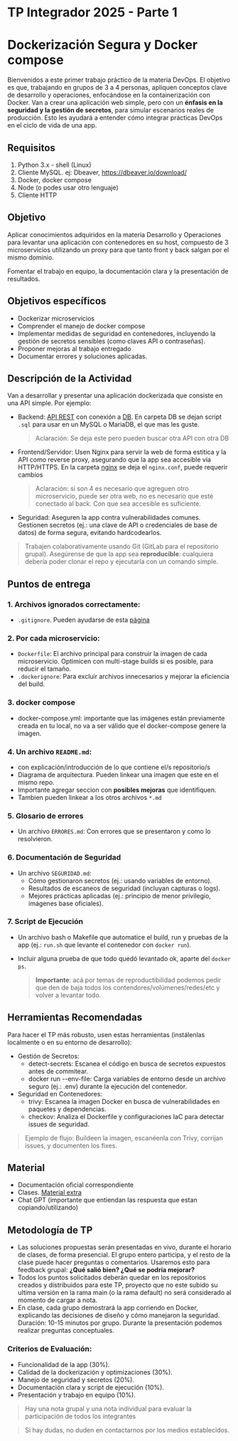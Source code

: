 # TP Integrador 2025 - Parte 1

# Dockerización Segura y Docker compose
Bienvenidos a este primer trabajo práctico de la materia DevOps. El objetivo es que, trabajando en grupos de 3 a 4 personas, apliquen conceptos clave de desarrollo y operaciones, enfocándose en la containerización con Docker. Van a crear una aplicación web simple, pero con un **énfasis en la seguridad y la gestión de secretos**, para simular escenarios reales de producción. Esto les ayudará a entender cómo integrar prácticas DevOps en el ciclo de vida de una app.

## Requisitos
1. Python 3.x - shell (Linux)
2. Cliente MySQL. ej: Dbeaver, https://dbeaver.io/download/ 
3. Docker, docker compose
4. Node (o podes usar otro lenguaje)
5. Cliente HTTP 

## Objetivo
Aplicar conocimientos adquiridos en la materia Desarrollo y Operaciones para levantar una aplicación con contenedores en su host, compuesto de 3 microservicios utilizando un proxy para que tanto front y back salgan por el mismo dominio.

Fomentar el trabajo en equipo, la documentación clara y la presentación de resultados.

## Objetivos específicos
- Dockerizar microservicios
- Comprender el manejo de docker compose
- Implementar medidas de seguridad en contenedores, incluyendo la gestión de secretos sensibles (como claves API o contraseñas).
- Proponer mejoras al trabajo entregado
- Documentar errores y soluciones aplicadas.


## Descripción de la Actividad
Van a desarrollar y presentar una aplicación dockerizada que consiste en una API simple. Por ejemplo:
- Backend: [API REST](./api/) con conexión a [DB](./db/). En carpeta DB se dejan script `.sql` para usar en un MySQL o MariaDB, el que mas les guste. 
    > Aclaración: Se deja este pero pueden buscar otra API con otra DB
- Frontend/Servidor: Usen Nginx para servir la web de forma estitica y la API como reverse proxy, asegurando que la app sea accesible vía HTTP/HTTPS. En la carpeta [nginx](./nginx/) se deja el `nginx.conf`, puede requerir cambios
    > Aclaración: si son 4 es necesario que agreguen otro microservicio, puede ser otra web, no es necesario que esté conectado al back. Con que sea accesible es suficiente.
- Seguridad: Aseguren la app contra vulnerabilidades comunes. Gestionen secretos (ej.: una clave de API o credenciales de base de datos) de forma segura, evitando hardcodearlos.

> Trabajen colaborativamente usando Git (GitLab para el repositorio grupal). Asegúrense de que la app sea **reproducible**: cualquiera debería poder clonar el repo y ejecutarla con un comando simple.



## Puntos de entrega
### 1. Archivos ignorados correctamente:
- `.gitignore`. Pueden ayudarse de esta [página](https://www.toptal.com/developers/gitignore/) 
### 2. Por cada microservicio:
- `Dockerfile`: El archivo principal para construir la imagen de cada microservicio. Optimicen con multi-stage builds si es posible, para reducir el tamaño.
- `.dockerignore`: Para excluir archivos innecesarios y mejorar la eficiencia del build.
### 3. docker compose
- docker-compose.yml: importante que las imágenes están previamente creada en tu local, no va a ser válido que el docker-compose genere la imagen.
### 4. Un archivo `README.md`: 
- con explicación/introducción de lo que contiene el/s repositorio/s
- Diagrama de arquitectura. Pueden linkear una imagen que este en el mismo repo. 
- Importante agregar seccion con **posibles mejoras** que identifiquen.
- Tambien pueden linkear a los otros archivos `*.md`
### 5. Glosario de errores
- Un archivo `ERRORES.md`: Con errores que se presentaron y como lo resolvieron.
### 6. Documentación de Seguridad
- Un archivo `SEGURIDAD.md`:
    - Cómo gestionaron secretos (ej.: usando variables de entorno).
    - Resultados de escaneos de seguridad (incluyan capturas o logs).
    - Mejores prácticas aplicadas (ej.: principio de menor privilegio, imágenes base oficiales).
### 7. Script de Ejecución
- Un archivo bash o Makefile que automatice el build, run y pruebas de la app (ej.: `run.sh` que levante el contenedor con `docker run`). 
- Incluir alguna prueba de que todo quedó levantado ok, aparte del `docker ps`.
  
  > **Importante**: acá por temas de reproductibilidad podemos pedir que den de baja todos los contendores/volúmenes/redes/etc y volver a levantar todo. 

## Herramientas Recomendadas
Para hacer el TP más robusto, usen estas herramientas (instálenlas localmente o en su entorno de desarrollo):
- Gestión de Secretos:
    - detect-secrets: Escanea el código en busca de secretos expuestos antes de commitear.
    - docker run --env-file: Carga variables de entorno desde un archivo seguro (ej.: .env) durante la ejecución del contenedor.
- Seguridad en Contenedores:
    - trivy: Escanea la imagen Docker en busca de vulnerabilidades en paquetes y dependencias.
    - checkov: Analiza el Dockerfile y configuraciones IaC para detectar issues de seguridad.
> Ejemplo de flujo: Buildeen la imagen, escanéenla con Trivy, corrijan issues, y documenten los fixes.



## Material
- Documentación oficial correspondiente
- Clases. [Material extra](https://labsys.frc.utn.edu.ar/gitlab/desarrollo-y-operaciones-devops/material/material-de-lectura)
- Chat GPT (importante que entiendan las respuesta que estan copiando/utilizando)

## Metodología de TP
- Las soluciones propuestas serán presentadas en vivo, durante el horario de clases, de forma presencial. El grupo entero participa, y el resto de la clase puede hacer preguntas o comentarios. Usaremos esto para feedback grupal: **¿Qué salió bien? ¿Qué se podría mejorar?**
- Todos los puntos solicitados deberán quedar en los repositorios creados y distribuidos para este TP, proyecto que no este subido su ultima versión en la rama main (o la rama default) no será considerado al momento de cargar a nota.
- En clase, cada grupo demostrará la app corriendo en Docker, explicando las decisiones de diseño y cómo manejaron la seguridad. Duración: 10-15 minutos por grupo. Durante la presentación podemos realizar preguntas conceptuales. 

### Criterios de Evaluación:
- Funcionalidad de la app (30%).
- Calidad de la dockerización y optimizaciones (30%).
- Manejo de seguridad y secretos (20%).
- Documentación clara y script de ejecución (10%).
- Presentación y trabajo en equipo (10%).
> Hay una nota grupal y una nota individual para evaluar la participación de todos los integrantes

>Si hay dudas, no duden en contactarnos por los medios establecidos.

